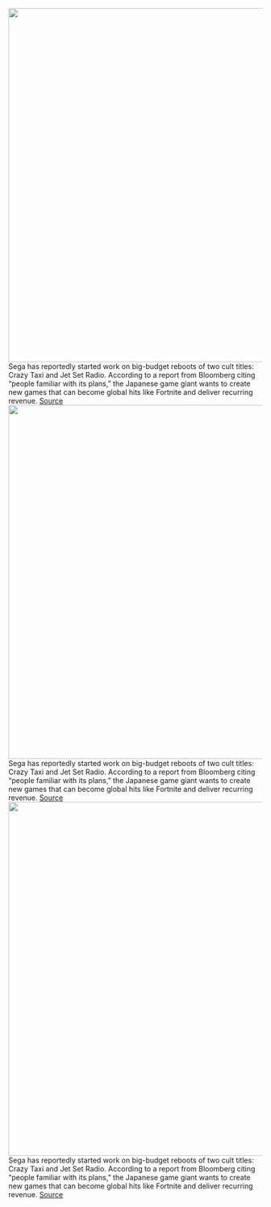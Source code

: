 <img src='https://cdn.vox-cdn.com/thumbor/Opx3kljdaqgm4eMo7hRyO5mp-No=/0x0:887x535/1200x800/filters:focal(374x198:514x338)/cdn.vox-cdn.com/uploads/chorus_image/image/70765802/Jet_Set_Radio_Coming_To_PS_Vita___Gaming_News_and_Opinion_at_TheSixthAxis.com.0.jpg' width='700px' /><br/>
Sega has reportedly started work on big-budget reboots of two cult titles: Crazy Taxi and Jet Set Radio. According to a report from Bloomberg citing “people familiar with its plans,” the Japanese game giant wants to create new games that can become global hits like Fortnite and deliver recurring revenue.
<a href='https://www.theverge.com/2022/4/19/23031704/sega-crazy-taxi-jet-set-radio-reboots-planned'> Source <a/><img src='https://cdn.vox-cdn.com/thumbor/Opx3kljdaqgm4eMo7hRyO5mp-No=/0x0:887x535/1200x800/filters:focal(374x198:514x338)/cdn.vox-cdn.com/uploads/chorus_image/image/70765802/Jet_Set_Radio_Coming_To_PS_Vita___Gaming_News_and_Opinion_at_TheSixthAxis.com.0.jpg' width='700px' /><br/>
Sega has reportedly started work on big-budget reboots of two cult titles: Crazy Taxi and Jet Set Radio. According to a report from Bloomberg citing “people familiar with its plans,” the Japanese game giant wants to create new games that can become global hits like Fortnite and deliver recurring revenue.
<a href='https://www.theverge.com/2022/4/19/23031704/sega-crazy-taxi-jet-set-radio-reboots-planned'> Source <a/><img src='https://cdn.vox-cdn.com/thumbor/Opx3kljdaqgm4eMo7hRyO5mp-No=/0x0:887x535/1200x800/filters:focal(374x198:514x338)/cdn.vox-cdn.com/uploads/chorus_image/image/70765802/Jet_Set_Radio_Coming_To_PS_Vita___Gaming_News_and_Opinion_at_TheSixthAxis.com.0.jpg' width='700px' /><br/>
Sega has reportedly started work on big-budget reboots of two cult titles: Crazy Taxi and Jet Set Radio. According to a report from Bloomberg citing “people familiar with its plans,” the Japanese game giant wants to create new games that can become global hits like Fortnite and deliver recurring revenue.
<a href='https://www.theverge.com/2022/4/19/23031704/sega-crazy-taxi-jet-set-radio-reboots-planned'> Source <a/>